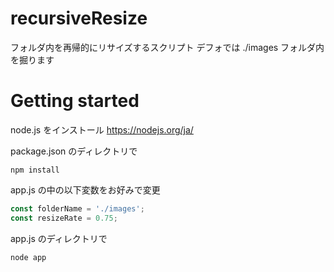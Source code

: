 # recursiveResize
フォルダ内を再帰的にリサイズするスクリプト
デフォでは ./images フォルダ内を掘ります

# Getting started

node.js をインストール
https://nodejs.org/ja/

package.json のディレクトリで
```
npm install
```

app.js の中の以下変数をお好みで変更
```javascript
const folderName = './images';
const resizeRate = 0.75;
```

app.js のディレクトリで
```
node app
```
